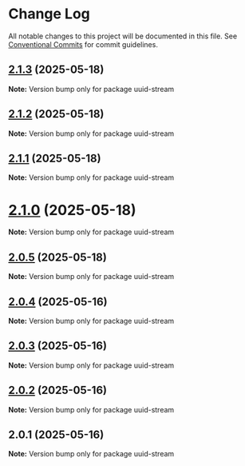 # Change Log

All notable changes to this project will be documented in this file.
See [Conventional Commits](https://conventionalcommits.org) for commit guidelines.

## [2.1.3](https://github.com/launchql/launchql/compare/uuid-stream@2.1.2...uuid-stream@2.1.3) (2025-05-18)

**Note:** Version bump only for package uuid-stream





## [2.1.2](https://github.com/launchql/launchql/compare/uuid-stream@2.1.1...uuid-stream@2.1.2) (2025-05-18)

**Note:** Version bump only for package uuid-stream





## [2.1.1](https://github.com/launchql/launchql/compare/uuid-stream@2.1.0...uuid-stream@2.1.1) (2025-05-18)

**Note:** Version bump only for package uuid-stream





# [2.1.0](https://github.com/launchql/launchql/compare/uuid-stream@2.0.5...uuid-stream@2.1.0) (2025-05-18)

**Note:** Version bump only for package uuid-stream





## [2.0.5](https://github.com/launchql/launchql/compare/uuid-stream@2.0.4...uuid-stream@2.0.5) (2025-05-18)

**Note:** Version bump only for package uuid-stream





## [2.0.4](https://github.com/launchql/launchql/compare/uuid-stream@2.0.3...uuid-stream@2.0.4) (2025-05-16)

**Note:** Version bump only for package uuid-stream





## [2.0.3](https://github.com/launchql/launchql/compare/uuid-stream@2.0.2...uuid-stream@2.0.3) (2025-05-16)

**Note:** Version bump only for package uuid-stream





## [2.0.2](https://github.com/launchql/launchql/compare/uuid-stream@2.0.1...uuid-stream@2.0.2) (2025-05-16)

**Note:** Version bump only for package uuid-stream





## 2.0.1 (2025-05-16)

**Note:** Version bump only for package uuid-stream
